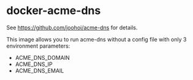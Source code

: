 # docker-acme-dns

See https://github.com/joohoi/acme-dns for details.

This image allows you to run acme-dns without a config file with only 3 environment parameters:
- ACME_DNS_DOMAIN
- ACME_DNS_IP
- ACME_DNS_EMAIL
